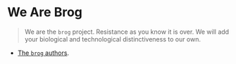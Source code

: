 # We Are Brog

> We are the `brog` project. Resistance as you know it is over.
> We will add your biological and technological distinctiveness to our own.

- [The `brog` authors](https://github.com/aybabtme/brog).
